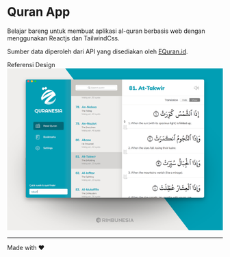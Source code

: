 # Quran App

Belajar bareng untuk membuat aplikasi al-quran berbasis web dengan menggunakan Reactjs dan TailwindCss.

Sumber data diperoleh dari API yang disediakan oleh [EQuran.id](https://equran.id).

Referensi Design
![Design Quran App](design-quran.png)

---

Made with ♥️